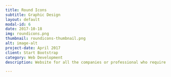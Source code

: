 ```yaml
---
title: Round Icons
subtitle: Graphic Design
layout: default
modal-id: 6
date: 2017-10-18
img: roundicons.png
thumbnail: roundicons-thumbnail.png
alt: image-alt
project-date: April 2017
client: Start Bootstrap
category: Web Development
description: Website for all the companies or professional who require websites for various commercial purposes.

---
```

